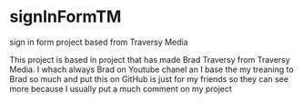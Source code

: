 # signInFormTM

sign in form project based from Traversy Media

This project is based in project that has made Brad Traversy from Traversy Media.
I whach always Brad on Youtube chanel an I base the my treaning to Brad so much
and put this on GitHub is just for my friends so they can see more because I
usually put a much comment on my project
